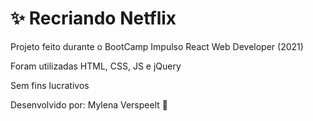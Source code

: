 <h1> ✨ Recriando Netflix</h1>
<p>Projeto feito durante o BootCamp Impulso React Web Developer (2021)</p>
<p>Foram utilizadas HTML, CSS, JS e jQuery</p>
<p>Sem fins lucrativos</p>
<p>Desenvolvido por: Mylena Verspeelt 🌻 </p>
